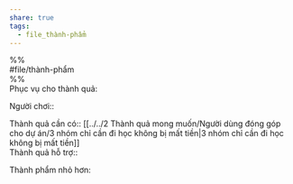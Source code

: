 ```yaml
---  
share: true  
tags:  
  - file_thành-phẩm  
---  
```

  
%%  
#file/thành-phẩm  
%%  
Phục vụ cho thành quả:  
  
Người chơi::   
  
Thành quả cần có:: [[../../2 Thành quả mong muốn/Người dùng đóng góp cho dự án/3 nhóm chỉ cần đi học không bị mất tiền|3 nhóm chỉ cần đi học không bị mất tiền]]  
Thành quả hỗ trợ::  
  
Thành phẩm nhỏ hơn:  
  
